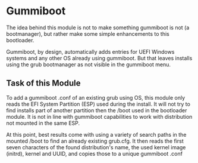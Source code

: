 # Gummiboot

The idea behind this module is not to make something gummiboot is not (a bootmanager), 
but rather make some simple enhancements to this bootloader.

Gummiboot, by design, automatically adds entries for UEFI Windows systems and any other 
OS already using gummiboot.  But that leaves installs using the grub bootmanager as not 
visible in the gummiboot menu.

## Task of this Module

To add a gummiboot .conf of an existing grub using OS, this module only reads the 
EFI System Partition (ESP) used during the install.  It will not try to find installs part 
of another partition then the /boot used in the bootloader module.  It is not in line with 
gummiboot capabilities to work with distribution not mounted in the same ESP.

At this point, best results come with using a variety of search paths in the mounted /boot to
find an already existing grub.cfg.  It then reads the first seven characters of the found 
distribution's name, the used kernel image (initrd), kernel and UUID, and copies those to a unique 
gummiboot .conf

